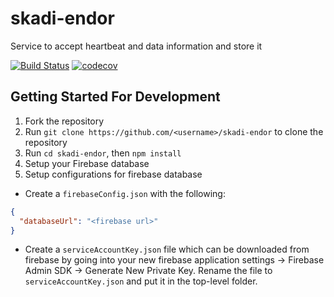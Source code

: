 # skadi-endor
Service to accept heartbeat and data information and store it

[![Build Status](https://travis-ci.org/hammer-io/skadi-endor.svg?branch=master)](https://travis-ci.org/hammer-io/skadi-endor)
[![codecov](https://codecov.io/gh/hammer-io/skadi-endor/branch/master/graph/badge.svg)](https://codecov.io/gh/hammer-io/skadi-endor)

## Getting Started For Development
1. Fork the repository
2. Run `git clone https://github.com/<username>/skadi-endor` to clone the repository
3. Run `cd skadi-endor`, then `npm install`
4. Setup your Firebase database
5. Setup configurations for firebase database
* Create a `firebaseConfig.json` with the following: 
```json
{
  "databaseUrl": "<firebase url>"
}
```
* Create a `serviceAccountKey.json` file which can be downloaded from firebase by going into your new firebase 
application settings -> Firebase Admin SDK -> Generate New Private Key. Rename the file to `serviceAccountKey.json` and 
put it in the top-level folder.
